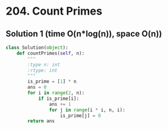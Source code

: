 # 204. Count Primes

## Solution 1 (time O(n*log(n)), space O(n))

```python
class Solution(object):
    def countPrimes(self, n):
        """
        :type n: int
        :rtype: int
        """
        is_prime = [1] * n
        ans = 0
        for i in range(2, n):
            if is_prime[i]:
                ans += 1
                for j in range(i * i, n, i):
                    is_prime[j] = 0
        return ans
```
